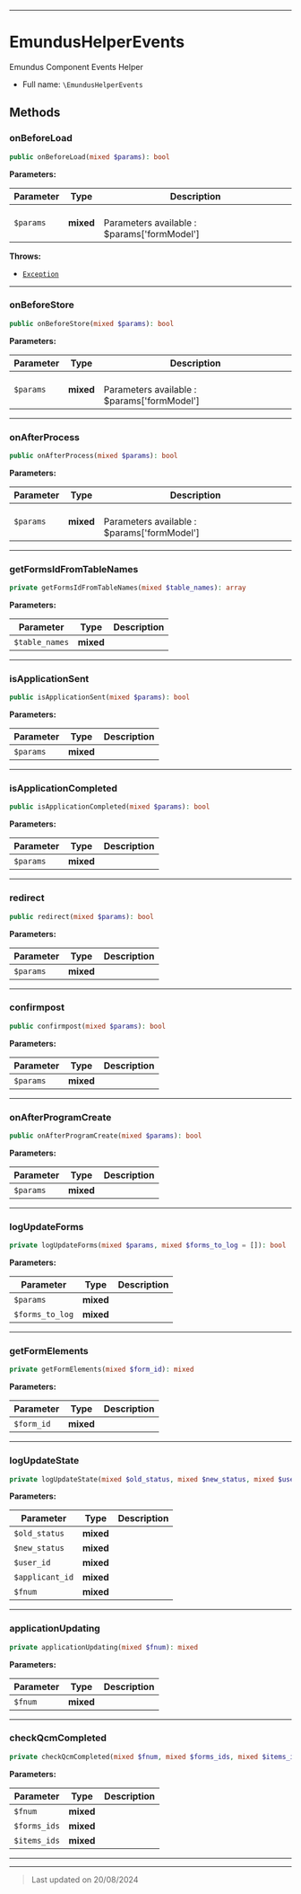 ***

# EmundusHelperEvents

Emundus Component Events Helper



* Full name: `\EmundusHelperEvents`




## Methods


### onBeforeLoad



```php
public onBeforeLoad(mixed $params): bool
```








**Parameters:**

| Parameter | Type | Description |
|-----------|------|-------------|
| `$params` | **mixed** | <br />Parameters available : $params[&#039;formModel&#039;] |




**Throws:**

- [`Exception`](./Exception.md)



***

### onBeforeStore



```php
public onBeforeStore(mixed $params): bool
```








**Parameters:**

| Parameter | Type | Description |
|-----------|------|-------------|
| `$params` | **mixed** | <br />Parameters available : $params[&#039;formModel&#039;] |





***

### onAfterProcess



```php
public onAfterProcess(mixed $params): bool
```








**Parameters:**

| Parameter | Type | Description |
|-----------|------|-------------|
| `$params` | **mixed** | <br />Parameters available : $params[&#039;formModel&#039;] |





***

### getFormsIdFromTableNames



```php
private getFormsIdFromTableNames(mixed $table_names): array
```








**Parameters:**

| Parameter | Type | Description |
|-----------|------|-------------|
| `$table_names` | **mixed** |  |





***

### isApplicationSent



```php
public isApplicationSent(mixed $params): bool
```








**Parameters:**

| Parameter | Type | Description |
|-----------|------|-------------|
| `$params` | **mixed** |  |





***

### isApplicationCompleted



```php
public isApplicationCompleted(mixed $params): bool
```








**Parameters:**

| Parameter | Type | Description |
|-----------|------|-------------|
| `$params` | **mixed** |  |





***

### redirect



```php
public redirect(mixed $params): bool
```








**Parameters:**

| Parameter | Type | Description |
|-----------|------|-------------|
| `$params` | **mixed** |  |





***

### confirmpost



```php
public confirmpost(mixed $params): bool
```








**Parameters:**

| Parameter | Type | Description |
|-----------|------|-------------|
| `$params` | **mixed** |  |





***

### onAfterProgramCreate



```php
public onAfterProgramCreate(mixed $params): bool
```








**Parameters:**

| Parameter | Type | Description |
|-----------|------|-------------|
| `$params` | **mixed** |  |





***

### logUpdateForms



```php
private logUpdateForms(mixed $params, mixed $forms_to_log = []): bool
```








**Parameters:**

| Parameter | Type | Description |
|-----------|------|-------------|
| `$params` | **mixed** |  |
| `$forms_to_log` | **mixed** |  |





***

### getFormElements



```php
private getFormElements(mixed $form_id): mixed
```








**Parameters:**

| Parameter | Type | Description |
|-----------|------|-------------|
| `$form_id` | **mixed** |  |





***

### logUpdateState



```php
private logUpdateState(mixed $old_status, mixed $new_status, mixed $user_id, mixed $applicant_id, mixed $fnum): mixed
```








**Parameters:**

| Parameter | Type | Description |
|-----------|------|-------------|
| `$old_status` | **mixed** |  |
| `$new_status` | **mixed** |  |
| `$user_id` | **mixed** |  |
| `$applicant_id` | **mixed** |  |
| `$fnum` | **mixed** |  |





***

### applicationUpdating



```php
private applicationUpdating(mixed $fnum): mixed
```








**Parameters:**

| Parameter | Type | Description |
|-----------|------|-------------|
| `$fnum` | **mixed** |  |





***

### checkQcmCompleted



```php
private checkQcmCompleted(mixed $fnum, mixed $forms_ids, mixed $items_ids): mixed
```








**Parameters:**

| Parameter | Type | Description |
|-----------|------|-------------|
| `$fnum` | **mixed** |  |
| `$forms_ids` | **mixed** |  |
| `$items_ids` | **mixed** |  |





***


***
> Last updated on 20/08/2024

